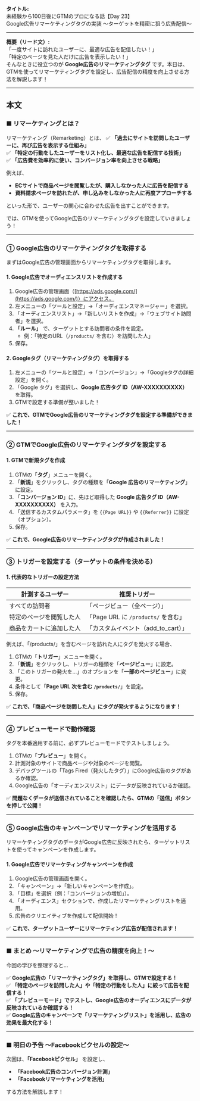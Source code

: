 **タイトル:**  
未経験から100日後にGTMのプロになる話【Day 23】  
Google広告リマーケティングタグの実装 〜ターゲットを精密に狙う広告配信〜

---

**概要（リード文）:**  
「一度サイトに訪れたユーザーに、最適な広告を配信したい！」  
「特定のページを見た人だけに広告を表示したい！」  
そんなときに役立つのが **Google広告のリマーケティングタグ** です。本日は、GTMを使ってリマーケティングタグを設定し、広告配信の精度を向上させる方法を解説します！

---

## **本文**

### ■ リマーケティングとは？

リマーケティング（Remarketing）とは、
✅ **「過去にサイトを訪問したユーザーに、再び広告を表示する仕組み」**  
✅ **「特定の行動をしたユーザーをリスト化し、最適な広告を配信する技術」**  
✅ **「広告費を効率的に使い、コンバージョン率を向上させる戦略」**  

例えば、
- **ECサイトで商品ページを閲覧したが、購入しなかった人に広告を配信する**
- **資料請求ページを訪れたが、申し込みをしなかった人に再度アプローチする**

といった形で、ユーザーの関心に合わせた広告を出すことができます。

では、GTMを使ってGoogle広告のリマーケティングタグを設定していきましょう！

---

### **① Google広告のリマーケティングタグを取得する**

まずはGoogle広告の管理画面からリマーケティングタグを取得します。

#### **1. Google広告でオーディエンスリストを作成する**

1. Google広告の管理画面（[https://ads.google.com/](https://ads.google.com/)）にアクセス。
2. 左メニューの「ツールと設定」→「オーディエンスマネージャー」を選択。
3. 「オーディエンスリスト」→「新しいリストを作成」→「ウェブサイト訪問者」を選択。
4. **「ルール」** で、ターゲットとする訪問者の条件を設定。
   - 例：「特定のURL（`/products/` を含む）を訪問した人」
5. 保存。

#### **2. Googleタグ（リマーケティングタグ）を取得する**

1. 左メニューの「ツールと設定」→「コンバージョン」→「Googleタグの詳細設定」を開く。
2. 「Google タグ」を選択し、**Google 広告タグ ID（AW-XXXXXXXXXX）** を取得。
3. GTMで設定する準備が整いました！

✅ **これで、GTMでGoogle広告のリマーケティングタグを設定する準備ができました！**

---

### **② GTMでGoogle広告のリマーケティングタグを設定する**

#### **1. GTMで新規タグを作成**

1. GTMの「**タグ**」メニューを開く。
2. 「**新規**」をクリックし、タグの種類を「**Google 広告のリマーケティング**」に設定。
3. 「**コンバージョン ID**」に、先ほど取得した **Google 広告タグ ID（AW-XXXXXXXXXX）** を入力。
4. 「送信するカスタムパラメータ」を `{{Page URL}}` や `{{Referrer}}` に設定（オプション）。
5. 保存。

✅ **これで、Google広告のリマーケティングタグが作成されました！**

---

### **③ トリガーを設定する（ターゲットの条件を決める）**

#### **1. 代表的なトリガーの設定方法**

| 計測するユーザー | 推奨トリガー |
|---|---|
| すべての訪問者 | 「ページビュー（全ページ）」|
| 特定のページを閲覧した人 | 「Page URL に `/products/` を含む」|
| 商品をカートに追加した人 | 「カスタムイベント（add_to_cart）」|

例えば、「/products/」を含むページを訪れた人にタグを発火する場合、

1. GTMの「**トリガー**」メニューを開く。
2. 「**新規**」をクリックし、トリガーの種類を「**ページビュー**」に設定。
3. 「このトリガーの発火を…」のオプションを「**一部のページビュー**」に変更。
4. 条件として「**Page URL 次を含む `/products/`**」を設定。
5. 保存。

✅ **これで、「商品ページを訪問した人」にタグが発火するようになります！**

---

### **④ プレビューモードで動作確認**

タグを本番適用する前に、必ずプレビューモードでテストしましょう。

1. GTMの「**プレビュー**」を開く。
2. 計測対象のサイトで商品ページや対象のページを閲覧。
3. デバッグツールの「Tags Fired（発火したタグ）」にGoogle広告のタグがあるか確認。
4. Google広告の「オーディエンスリスト」にデータが反映されているか確認。

✅ **問題なくデータが送信されていることを確認したら、GTMの「送信」ボタンを押して公開！**

---

### **⑤ Google広告のキャンペーンでリマーケティングを活用する**

リマーケティングタグのデータがGoogle広告に反映されたら、ターゲットリストを使ってキャンペーンを作成します。

#### **1. Google広告でリマーケティングキャンペーンを作成**

1. Google広告の管理画面を開く。
2. 「キャンペーン」→「新しいキャンペーンを作成」。
3. 「目標」を選択（例：「コンバージョンの増加」）。
4. 「オーディエンス」セクションで、作成したリマーケティングリストを適用。
5. 広告のクリエイティブを作成して配信開始！

✅ **これで、ターゲットユーザーにリマーケティング広告が配信されます！**

---

### **■ まとめ 〜リマーケティングで広告の精度を向上！〜**

今回の学びを整理すると…

✅ **Google広告の「リマーケティングタグ」を取得し、GTMで設定する！**  
✅ **「特定のページを訪問した人」や「特定の行動をした人」に絞って広告を配信する！**  
✅ **「プレビューモード」でテストし、Google広告のオーディエンスにデータが反映されているか確認する！**  
✅ **Google広告のキャンペーンで「リマーケティングリスト」を活用し、広告の効果を最大化する！**

---

### **■ 明日の予告 〜Facebookピクセルの設定〜**

次回は、**「Facebookピクセル」** を設定し、

- **「Facebook広告のコンバージョン計測」**
- **「Facebookリマーケティングを活用」**

する方法を解説します！

